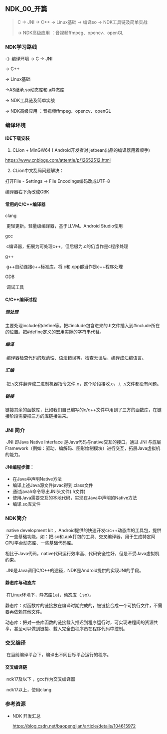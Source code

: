 ## **NDK_00_开篇**

> C -> JNI -> C++  -> Linux基础 -> 编译so -> NDK工具链及简单实战
>
> -> NDK高级应用 ：音视频ffmpeg、opencv、openGL



### NDK学习路线

-》编译环境 -> C -> JNI 

  -> C++

  -> Linux基础 

 ->AS继承.so动态库和.a静态库

 -> NDK工具链及简单实战

-> NDK高级应用 ：音视频ffmpeg、opencv、openGL



### 编译环境

####  IDE下载安装

1. CLion + MinGW64 ( Android开发者对 jetbean出品的编译器用着顺手)

https://www.cnblogs.com/attentle/p/12652512.html

  

2. CLion中文乱码问题解决：

 打开File - Settings -> File Encodings编码改成UTF-8

 编译器右下角改成GBK



#### 常用的C/C++编译器

clang

​	更轻更新。轻量级编译器，基于LLVM。Android Studio使用

gcc

​	c编译器，拓展为可处理c++，但后缀为.c的仍当作是c程序处理

g++

​	g++自动连接c++标准库，将.c和.cpp都当作是c++程序处理

GDB

​	调试工具



#### C/C++编译过程

##### 预处理

​	主要处理include和define等。把#include包含进来的.h文件插入到#include所在的位置。把#define定义的宏用实际的字符串代替。

##### 编译

​	编译器检查代码的规范性、语法错误等，检查无误后，编译成汇编语言。

##### 汇编

​	把.s文件翻译成二进制机器指令文件.o，这个阶段接收.c，.i, .s文件都没有问题。

##### 链接

​	链接其余的函数库，比如我们自己编写的c/c++文件中用到了三方的函数库，在链接阶段需要把三方的库链接进来。







### JNI 简介

​	JNI 即Java Native Interface 是Java代码与native交互的接口。通过  JNI 与底层Framework（例如：驱动、编解码、图形绘制模块）进行交互，拓展Java虚拟机的能力。   



#### JNI编程步骤：

- 在Java中声明Native方法
- 编译上述Java源文件javac得到.class文件
- 通过javah命令导出JNI头文件(.h文件)
- 使用Java需要交互的本地代码，实现在Java中声明的Native方法
- 编译.so库文件





### NDK简介

​	native development kit ，Android提供的快速开发c/c++动态库的工具包，提供了一些基础功能，如：把.so和.apk打包的工具、交叉编译器，用于生成特定阿CPU平台动态库、一些基础代码库。

​	相比于Java代码，native代码运行效率高、代码安全性好，但是不受Java虚拟机约束。

​	JNI是Java调用C/C++的途径，NDK是Android提供的实现JNI的手段。



#### 静态库与动态库

​	在Linux环境下，静态库(.a)，动态库（.so）。

​	静态库：对函数库的链接放在编译时期完成的，被链接合成一个可执行文件，不需要再依赖其他文件。

​	动态库：把对一些库函数的链接载入推迟到程序运行时，可实现进程间的资源共享，甚至可以做到链接、载入完全由程序员在程序代码中控制。



### 交叉编译

​	在当前编译平台下，编译出不同目标平台运行的程序。

#### 交叉编译链

​	ndk17及以下 ，gcc作为交叉编译器

​	ndk17以上，使用clang



###  参考资源

- NDK 开发汇总

  https://blog.csdn.net/baopengjian/article/details/104615972